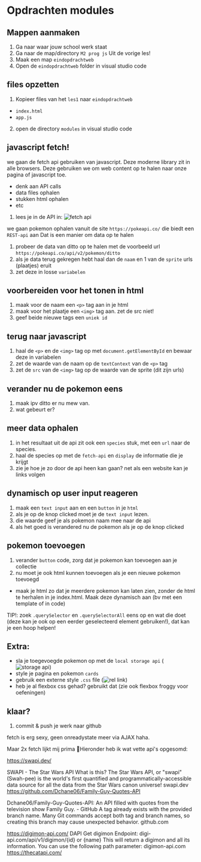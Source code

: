 # Opdrachten modules

## Mappen aanmaken

1. Ga naar waar jouw school werk staat
2. Ga naar de map/directory `M2 prog js`
Uit de vorige les!
3. Maak een map `eindopdrachtweb`
4. Open de `eindopdrachtweb` folder in visual studio code


## files opzetten

1. Kopieer files van het `les1` naar 
 `eindopdrachtweb`

 * `index.html`
 * `app.js`

2. open de directory `modules` in visual studio code

## javascript fetch! 

we gaan de fetch api gebruiken van javascript. Deze moderne library zit in alle browsers. 
Deze gebruiken we om web content op te halen naar onze pagina of javascript toe.

* denk aan API calls
* data files ophalen
* stukken html ophalen
* etc

1. lees je in de API in:
![fetch api](https://developer.mozilla.org/en-US/docs/Web/API/Fetch_API)


we gaan pokemon ophalen vanuit de site `https://pokeapi.co/` die biedt een `REST-api` aan
Dat is een manier om data op te halen

1. probeer de data van ditto op te halen met de voorbeeld url `https://pokeapi.co/api/v2/pokemon/ditto`
2. als je data terug gekregen hebt haal dan de `naam` en 1 van de `sprite` urls (plaatjes) eruit
3. zet deze in losse `variabelen`

## voorbereiden voor het tonen in html

1. maak voor de naam een `<p>` tag aan in je html
2. maak voor het plaatje een `<img>` tag aan. zet de src niet!
3. geef beide nieuwe tags een `uniek id`

## terug naar javascript

1. haal de `<p>` en de `<img>` tag op met `document.getElementById` en bewaar deze in variabelen
2. zet de waarde van de naam op de `textContext` van de `<p>` tag
3. zet de `src` van de `<img>` tag op de waarde van de sprite (dit zijn urls)

## verander nu de pokemon eens

1. maak ipv ditto er nu mew van.
2. wat gebeurt er?

## meer data ophalen

1. in het resultaat uit de api zit ook een `species` stuk, met een `url` naar de species.
2. haal de species op met de `fetch-api` en `display` de informatie die je krijgt
3. zie je hoe je zo door de api heen kan gaan? net als een website kan je links volgen

## dynamisch op user input reageren

1. maak een `text input` aan en een `button` in je `html`
2. als je op de knop clicked moet je de `text input` lezen.
3. die waarde geef je als pokemon naam mee naar de api
4. als het goed is verandered nu de pokemon als je op de knop clicked


## pokemon toevoegen

1. verander `button` code, zorg dat je pokemon kan toevoegen aan je collectie
2. nu moet je ook html kunnen toevoegen als je een nieuwe pokemon toevoegd

* maak je html zo dat je meerdere pokemon kan laten zien, zonder de html te herhalen in je index.html. Maak deze dynamisch aan (bv met een template of in code)

TIP!: zoek `.querySelector` en `.querySelectorAll` eens op en wat die doet (deze kan je ook op een eerder geselecteerd element gebruiken!), dat kan je een hoop helpen!

## Extra:

* sla je toegevoegde pokemon op met de `local storage api` (![storage api](https://developer.mozilla.org/en-US/docs/Web/API/Window/localStorage))
* style je pagina en pokemon `cards`
* gebruik een externe style `.css` file (![rel link](https://www.w3schools.com/tags/att_link_rel.asp))
* heb je al flexbox css gehad? gebruikt dat (zie ook flexbox froggy voor oefeningen)


## klaar?

1. commit & push je werk naar github





fetch is erg sexy, geen onreadystate meer via AJAX haha.

Maar 2x fetch lijkt mij prima 🙂Hieronder heb ik wat vette api's opgesomd:

https://swapi.dev/ 

SWAPI - The Star Wars API
What is this? The Star Wars API, or "swapi" (Swah-pee) is the world's first quantified and programmatically-accessible data source for all the data from the Star Wars canon universe!
swapi.dev
https://github.com/Dchane06/Family-Guy-Quotes-API 
 
Dchane06/Family-Guy-Quotes-API: An API filled with quotes from the television show Family Guy. - GitHub
A tag already exists with the provided branch name. Many Git commands accept both tag and branch names, so creating this branch may cause unexpected behavior.
github.com

https://digimon-api.com/ 
DAPI
Get digimon Endpoint: digi-api.com/api/v1/digimon/{id} or {name} This will return a digimon and all its information. You can use the following path parameter:
digimon-api.com
https://thecatapi.com/ 
